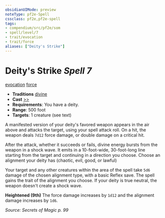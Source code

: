 ```yaml
---
obsidianUIMode: preview
noteType: pf2e-Spell
cssclass: pf2e,pf2e-spell
tags:
- compendium/src/pf2e/som
- spell/level/7
- trait/evocation
- trait/force
aliases: ["Deity's Strike"]
---
```

# Deity's Strike *Spell 7*   
[evocation](rules/traits/evocation.md "Evocation School Trait")  [force](rules/traits/force.md "Force Energy & Element Trait")  

- **Traditions** [divine](rules/traits/divine.md "Divine Tradition Trait")
- **Cast** [>>](rules/core-rulebook/chapter-9-playing-the-game.md#Actions "Two-Action") 
- **Requirements**: You have a deity.
- **Range**: 500 foot
- **Targets**: 1 creature (see text)

A manifested version of your deity's favored weapon appears in the air above and attacks the target, using your spell attack roll. On a hit, the weapon deals `7d12` force damage, or double damage on a critical hit.

After the attack, whether it succeeds or fails, divine energy bursts from the weapon in a shock wave. It emits in a 10-foot-wide, 30-foot-long line starting from the target and continuing in a direction you choose. Choose an alignment your deity has (chaotic, evil, good, or lawful)

Your target and any other creatures within the area of the spell take `5d6` damage of the chosen alignment type, with a basic Reflex save. The spell gains the trait of the alignment you choose. If your deity is true neutral, the weapon doesn't create a shock wave.

**Heightened (9th)** The force damage increases by `1d12` and the alignment damage increases by `1d6`.

*Source: Secrets of Magic p. 99*